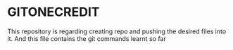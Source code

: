 # GITONECREDIT
This repository is regarding creating repo and pushing the desired files into it.
And this file contains the git commands learnt so far
